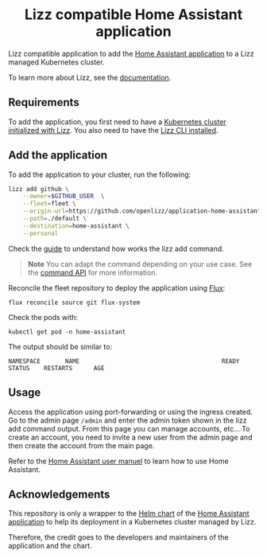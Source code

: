 <h1 align="center">Lizz compatible Home Assistant application</h1>

Lizz compatible application to add the [Home Assistant application](https://www.home-assistant.io/) to a Lizz managed Kubernetes cluster.

To learn more about Lizz, see the [documentation](https://openlizz.com).

## Requirements

To add the application, you first need to have a [Kubernetes cluster initialized with Lizz](https://openlizz.com/docs/guides/init).
You also need to have the [Lizz CLI installed](https://openlizz.com/docs/installation).

## Add the application

To add the application to your cluster, run the following:

```bash
lizz add github \
    --owner=$GITHUB_USER  \
    --fleet=fleet \
    --origin-url=https://github.com/openlizz/application-home-assistant \
    --path=./default \
    --destination=home-assistant \
    --personal
```

Check the [guide](https://openlizz.com/docs/guides/add) to understand how works the lizz add command.

> **Note**
> You can adapt the command depending on your use case. See the [command API](https://openlizz.com/docs/cli/lizz_add_github) for more information.

Reconcile the fleet repository to deploy the application using [Flux](https://fluxcd.io/):

```
flux reconcile source git flux-system
```

Check the pods with:

```
kubectl get pod -n home-assistant
```

The output should be similar to:

```
NAMESPACE       NAME                                        READY   STATUS    RESTARTS      AGE
```

## Usage

Access the application using port-forwarding or using the ingress created.
Go to the admin page `/admin` and enter the admin token shown in the lizz add command output.
From this page you can manage accounts, etc... To create an account, you need to invite a new user from the admin page and then create the account from the main page.

Refer to the [Home Assistant user manuel](https://www.home-assistant.io/docs/) to learn how to use Home Assistant.

## Acknowledgements

This repository is only a wrapper to the [Helm chart](https://bjw-s.github.io/helm-charts/docs/app-template/introduction/) of the [Home Assistant application](https://www.home-assistant.io/) to help its deployment in a Kubernetes cluster managed by Lizz.

Therefore, the credit goes to the developers and maintainers of the application and the chart.
